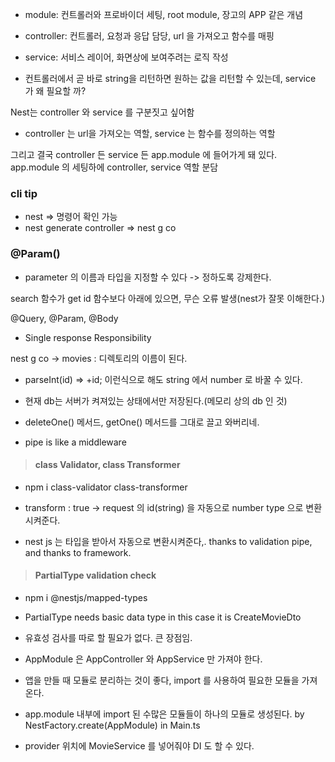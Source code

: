 
- module: 컨트롤러와 프로바이더 세팅, root module, 장고의 APP 같은 개념
- controller: 컨트롤러, 요청과 응답 담당, url 을 가져오고 함수를 매핑
- service: 서비스 레이어, 화면상에 보여주려는 로직 작성


- 컨트롤러에서 곧 바로 string을 리턴하면 원하는 값을 리턴할 수 있는데, service 가 왜 필요할 까?

Nest는 controller 와 service 를 구분짓고 싶어함
- controller 는 url을 가져오는 역할, service 는 함수를 정의하는 역할

그리고 결국 controller 든 service 든 app.module 에 들어가게 돼 있다. app.module 의 세팅하에 controller, service 역할 분담


### cli tip
- nest => 명령어 확인 가능
- nest generate controller => nest g co

### @Param()
- parameter 의 이름과 타입을 지정할 수 있다 -> 정하도록 강제한다.

search 함수가 get id 함수보다 아래에 있으면, 무슨 오류 발생(nest가 잘못 이해한다.)

@Query, @Param, @Body


- Single response Responsibility

nest g co -> movies : 디렉토리의 이름이 된다.

- parseInt(id) => +id; 이런식으로 해도 string 에서 number 로 바꿀 수 있다.

- 현재 db는 서버가 켜져있는 상태에서만 저장된다.(메모리 상의 db 인 것)

- deleteOne() 메서드, getOne() 메서드를 그대로 끌고 와버리네.

- pipe is like a middleware


> #### class Validator, class Transformer
- npm i class-validator class-transformer
  
- transform : true -> request 의 id(string) 을 자동으로 number type 으로 변환시켜준다.
- nest js 는 타입을 받아서 자동으로 변환시켜준다,. thanks to validation pipe, and thanks to framework.

> #### PartialType validation check
- npm i @nestjs/mapped-types
- PartialType needs basic data type in this case it is CreateMovieDto


- 유효성 검사를 따로 할 필요가 없다. 큰 장점임.

- AppModule 은 AppController 와 AppService 만 가져야 한다.
- 앱을 만들 때 모듈로 분리하는 것이 좋다, import 를 사용하여 필요한 모듈을 가져온다.
- app.module 내부에 import 된 수많은 모듈들이 하나의 모듈로 생성된다. by NestFactory.create(AppModule) in Main.ts

- provider 위치에 MovieService 를 넣어줘야 DI 도 할 수 있다.
